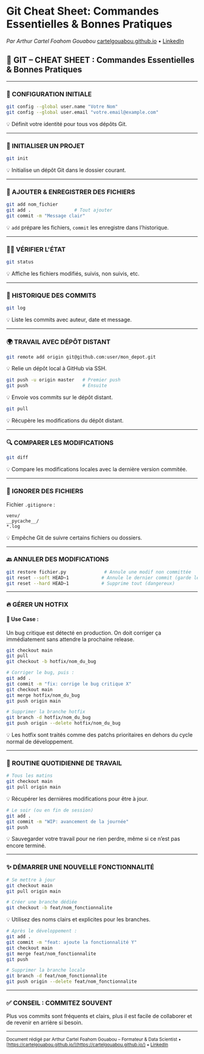 # Git Cheat Sheet: Commandes Essentielles & Bonnes Pratiques

*Par Arthur Cartel Foahom Gouabou*
[cartelgouabou.github.io](https://cartelgouabou.github.io/)  •  [LinkedIn](https://www.linkedin.com/in/arthur-cartel-foahom-gouabou-phd-41041195/)

## 📝 GIT – CHEAT SHEET : Commandes Essentielles & Bonnes Pratiques

---

### 🔧 CONFIGURATION INITIALE

```bash
git config --global user.name "Votre Nom"
git config --global user.email "votre.email@example.com"
```

💡 Définit votre identité pour tous vos dépôts Git.

---

### 📁 INITIALISER UN PROJET

```bash
git init
```

💡 Initialise un dépôt Git dans le dossier courant.

---

### 📝 AJOUTER & ENREGISTRER DES FICHIERS

```bash
git add nom_fichier
git add .                # Tout ajouter
git commit -m "Message clair"
```

💡 `add` prépare les fichiers, `commit` les enregistre dans l’historique.

---

### 🕵️‍♂️ VÉRIFIER L'ÉTAT

```bash
git status
```

💡 Affiche les fichiers modifiés, suivis, non suivis, etc.

---






### 🔄 HISTORIQUE DES COMMITS

```bash
git log
```

💡 Liste les commits avec auteur, date et message.

---

### 🌍 TRAVAIL AVEC DÉPÔT DISTANT

```bash
git remote add origin git@github.com:user/mon_depot.git
```

💡 Relie un dépôt local à GitHub via SSH.

```bash
git push -u origin master   # Premier push
git push                    # Ensuite
```

💡 Envoie vos commits sur le dépôt distant.

```bash
git pull
```

💡 Récupère les modifications du dépôt distant.

---

### 🔍 COMPARER LES MODIFICATIONS

```bash
git diff
```

💡 Compare les modifications locales avec la dernière version commitée.

---

### 🧽 IGNORER DES FICHIERS

Fichier `.gitignore` :

```
venv/
__pycache__/
*.log
```

💡 Empêche Git de suivre certains fichiers ou dossiers.

---

### 🔙 ANNULER DES MODIFICATIONS

```bash
git restore fichier.py              # Annule une modif non committée
git reset --soft HEAD~1            # Annule le dernier commit (garde les modifs)
git reset --hard HEAD~1            # Supprime tout (dangereux)
```

---

### 🔥 GÉRER UN HOTFIX

#### 🔎 Use Case :

Un bug critique est détecté en production. On doit corriger ça immédiatement sans attendre la prochaine release.

```bash
git checkout main
git pull
git checkout -b hotfix/nom_du_bug

# Corriger le bug, puis :
git add .
git commit -m "fix: corrige le bug critique X"
git checkout main
git merge hotfix/nom_du_bug
git push origin main

# Supprimer la branche hotfix
git branch -d hotfix/nom_du_bug
git push origin --delete hotfix/nom_du_bug
```

💡 Les hotfix sont traités comme des patchs prioritaires en dehors du cycle normal de développement.

---

### 📅 ROUTINE QUOTIDIENNE DE TRAVAIL

```bash
# Tous les matins
git checkout main
git pull origin main
```

💡 Récupérer les dernières modifications pour être à jour.

```bash
# Le soir (ou en fin de session)
git add .
git commit -m "WIP: avancement de la journée"
git push
```

💡 Sauvegarder votre travail pour ne rien perdre, même si ce n’est pas encore terminé.

---

### ✨ DÉMARRER UNE NOUVELLE FONCTIONNALITÉ

```bash
# Se mettre à jour
git checkout main
git pull origin main

# Créer une branche dédiée
git checkout -b feat/nom_fonctionnalite
```

💡 Utilisez des noms clairs et explicites pour les branches.

```bash
# Après le développement :
git add .
git commit -m "feat: ajoute la fonctionnalité Y"
git checkout main
git merge feat/nom_fonctionnalite
git push

# Supprimer la branche locale
git branch -d feat/nom_fonctionnalite
git push origin --delete feat/nom_fonctionnalite
```

---

### ✅ CONSEIL : COMMITEZ SOUVENT

Plus vos commits sont fréquents et clairs, plus il est facile de collaborer et de revenir en arrière si besoin.

---

<sub>Document rédigé par Arthur Cartel Foahom Gouabou – Formateur & Data Scientist  •  [https://cartelgouabou.github.io/](https://cartelgouabou.github.io/)  •  [LinkedIn](https://www.linkedin.com/in/arthur-cartel-foahom-gouabou-phd-41041195/)</sub>
